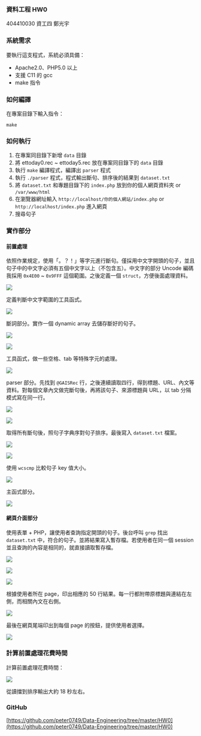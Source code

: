 ### 資料工程 HW0

404410030 資工四 鄭光宇

### 系統需求

要執行這支程式，系統必須具備：

- Apache2.0、PHP5.0 以上
- 支援 C11 的 gcc
- make 指令

### 如何編譯

在專案目錄下輸入指令：

```
make
```

### 如何執行

1. 在專案同目錄下新增 `data` 目錄
2. 將 ettoday0.rec ~ ettoday5.rec 放在專案同目錄下的 `data` 目錄
3. 執行 `make` 編譯程式，編譯出 `parser` 程式
4. 執行 `./parser` 程式，程式輸出斷句、排序後的結果到 `dataset.txt`
5. 將 `dataset.txt` 和專題目錄下的 `index.php` 放到你的個人網頁資料夾 or `/var/www/html`
6. 在瀏覽器網址輸入 `http://localhost/你的個人網站/index.php` or `http://localhost/index.php` 進入網頁
7. 搜尋句子

### 實作部分

#### 前置處理

依照作業規定，使用「。？！」等字元進行斷句。僅採用中文字開頭的句子，並且句子中的中文字必須有五個中文字以上（不包含五）。中文字的部分 Uncode 編碼我採用 `0x4E00` ~ `0x9FFF` 這個範圍。之後定義一個 `struct`，方便後面處理資料。

![](https://i.imgur.com/pTgf3jK.png)

定義判斷中文字範圍的工具函式。

![](https://i.imgur.com/Y5JitJu.png)

斷詞部分。實作一個 dynamic array 去儲存斷好的句子。

![](https://i.imgur.com/UoRKsh0.png)

![](https://i.imgur.com/NBjfs5g.png)

工具函式，做一些空格、tab 等特殊字元的處理。

![](https://i.imgur.com/vPFacTc.png)

parser 部分。先找到 `@GAISRec` 行，之後連續讀取四行，得到標題、URL、內文等資料。對每個文章內文做完斷句後，再將該句子、來源標題與 URL，以 tab 分隔模式寫在同一行。

![](https://i.imgur.com/UFIG4Gp.png)

![](https://i.imgur.com/CjtAU9G.png)

取得所有斷句後，照句子字典序對句子排序。最後寫入 `dataset.txt` 檔案。

![](https://i.imgur.com/AcrJeuy.png)

![](https://i.imgur.com/ASA6a3v.png)

使用 `wcscmp` 比較句子 key 值大小。

![](https://i.imgur.com/KweFFhD.png)


主函式部分。

![](https://i.imgur.com/aVlqbfN.png)

#### 網頁介面部分

使用表單 + PHP，讓使用者查詢指定開頭的句子。後台呼叫 `grep` 找出 `dataset.txt` 中，符合的句子。並將結果寫入暫存檔。若使用者在同一個 session 並且查詢的內容是相同的，就直接讀取暫存檔。

![](https://i.imgur.com/MYc1gY5.png)

![](https://i.imgur.com/43UZSA0.png)

![](https://i.imgur.com/Zmlm0vm.png)


根據使用者所在 page，印出相應的 50 行結果。每一行都附帶原標題與連結在左側，而相關內文在右側。

![](https://i.imgur.com/LkYW1vJ.png)

最後在網頁尾端印出到每個 page 的按鈕，提供使用者選擇。

![](https://i.imgur.com/wC2WXo0.png)

### 計算前置處理花費時間

計算前置處理花費時間：

![](https://i.imgur.com/01VvPFS.png)

從讀擋到排序輸出大約 18 秒左右。

### GitHub

[https://github.com/peter0749/Data-Engineering/tree/master/HW0](https://github.com/peter0749/Data-Engineering/tree/master/HW0)

